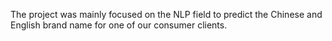 The project was mainly focused on the NLP field to predict the Chinese and English brand name for one of our consumer clients.
